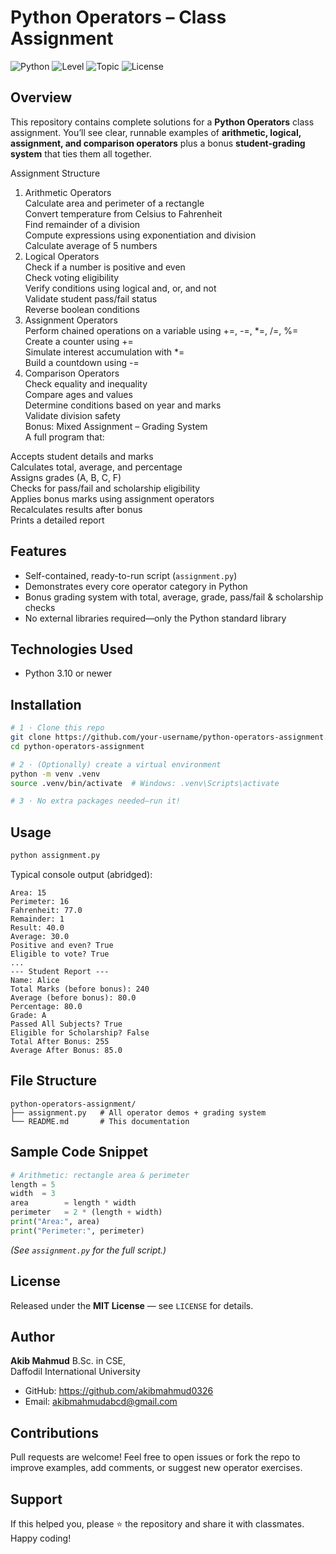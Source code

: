 # Python Operators – Class Assignment

![Python](https://img.shields.io/badge/Python-3.10%2B-blue)
![Level](https://img.shields.io/badge/Level-Beginner-brightgreen)
![Topic](https://img.shields.io/badge/Topic-Operators-yellow)
![License](https://img.shields.io/badge/License-MIT-lightgrey)


## Overview

This repository contains complete solutions for a **Python Operators** class assignment.
You’ll see clear, runnable examples of **arithmetic, logical, assignment, and comparison operators** plus a bonus **student-grading system** that ties them all together.

Assignment Structure <br/>

1. Arithmetic Operators <br/>
Calculate area and perimeter of a rectangle <br/>
Convert temperature from Celsius to Fahrenheit <br/>
Find remainder of a division <br/>
Compute expressions using exponentiation and division <br/>
Calculate average of 5 numbers <br/>
2. Logical Operators <br/>
Check if a number is positive and even <br/>
Check voting eligibility <br/>
Verify conditions using logical and, or, and not <br/>
Validate student pass/fail status <br/>
Reverse boolean conditions <br/>
3. Assignment Operators <br/>
Perform chained operations on a variable using +=, -=, *=, /=, %= <br/>
Create a counter using += <br/>
Simulate interest accumulation with *= <br/>
Build a countdown using -= <br/>
4. Comparison Operators <br/>
Check equality and inequality <br/>
Compare ages and values <br/>
Determine conditions based on year and marks <br/>
Validate division safety <br/>
Bonus: Mixed Assignment – Grading System <br/>
A full program that: <br/>

Accepts student details and marks <br/>
Calculates total, average, and percentage <br/>
Assigns grades (A, B, C, F) <br/>
Checks for pass/fail and scholarship eligibility <br/>
Applies bonus marks using assignment operators <br/>
Recalculates results after bonus <br/>
Prints a detailed report <br/>


## Features 

* Self-contained, ready-to-run script (`assignment.py`)
* Demonstrates every core operator category in Python
* Bonus grading system with total, average, grade, pass/fail & scholarship checks
* No external libraries required—only the Python standard library


## Technologies Used

* Python 3.10 or newer


## Installation

```bash
# 1 · Clone this repo
git clone https://github.com/your-username/python-operators-assignment.git
cd python-operators-assignment

# 2 · (Optionally) create a virtual environment
python -m venv .venv
source .venv/bin/activate  # Windows: .venv\Scripts\activate

# 3 · No extra packages needed—run it!
```


## Usage

```bash
python assignment.py
```

Typical console output (abridged):

```
Area: 15
Perimeter: 16
Fahrenheit: 77.0
Remainder: 1
Result: 40.0
Average: 30.0
Positive and even? True
Eligible to vote? True
...
--- Student Report ---
Name: Alice
Total Marks (before bonus): 240
Average (before bonus): 80.0
Percentage: 80.0
Grade: A
Passed All Subjects? True
Eligible for Scholarship? False
Total After Bonus: 255
Average After Bonus: 85.0
```


## File Structure

```
python-operators-assignment/
├── assignment.py   # All operator demos + grading system
└── README.md       # This documentation
```


## Sample Code Snippet

```python
# Arithmetic: rectangle area & perimeter
length = 5
width  = 3
area        = length * width
perimeter   = 2 * (length + width)
print("Area:", area)
print("Perimeter:", perimeter)
```

*(See `assignment.py` for the full script.)*


## License

Released under the **MIT License** — see `LICENSE` for details.


## Author

**Akib Mahmud**
B.Sc. in CSE,<br/> Daffodil International University

* GitHub: https://github.com/akibmahmud0326
* Email: akibmahmudabcd@gmail.com


## Contributions

Pull requests are welcome! Feel free to open issues or fork the repo to improve examples, add comments, or suggest new operator exercises.


## Support

If this helped you, please ⭐ the repository and share it with classmates. Happy coding!
